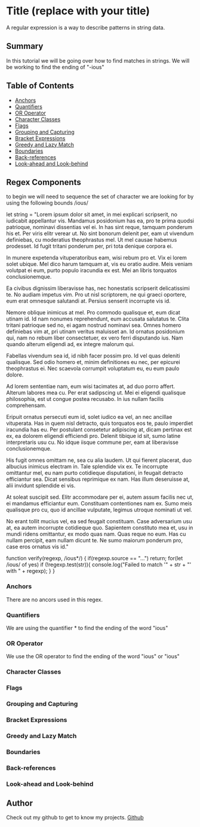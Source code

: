 # Title (replace with your title)

A regular expression is a way to describe patterns in string data.

## Summary
In this tutorial we will be going over how to find matches in strings. We will be working to find the ending of "-ious"

## Table of Contents

- [Anchors](#anchors)
- [Quantifiers](#quantifiers)
- [OR Operator](#or-operator)
- [Character Classes](#character-classes)
- [Flags](#flags)
- [Grouping and Capturing](#grouping-and-capturing)
- [Bracket Expressions](#bracket-expressions)
- [Greedy and Lazy Match](#greedy-and-lazy-match)
- [Boundaries](#boundaries)
- [Back-references](#back-references)
- [Look-ahead and Look-behind](#look-ahead-and-look-behind)

## Regex Components
to begin we will need to sequence the set of character we are looking for by using the following bounds /ious/

let string = "Lorem ipsum dolor sit amet, in mei explicari scripserit, no iudicabit appellantur vis. Mandamus posidonium has ea, pro te prima quodsi patrioque, nominavi dissentias vel ei. In has sint reque, tamquam ponderum his et. Per viris elitr verear ut. No sint bonorum delenit per, eam ut vivendum definiebas, cu moderatius theophrastus mel. Ut mel causae habemus prodesset. Id fugit tritani ponderum per, pri tota denique corpora ei.

In munere expetenda vituperatoribus eam, wisi rebum pro et. Vix ei lorem solet ubique. Mel dico harum tamquam at, vis eu oratio audire. Meis veniam volutpat ei eum, purto populo iracundia ex est. Mei an libris torquatos conclusionemque.

Ea civibus dignissim liberavisse has, nec honestatis scripserit delicatissimi te. No audiam impetus vim. Pro ut nisl scriptorem, ne qui graeci oportere, eum erat omnesque salutandi at. Persius senserit incorrupte vis id.

Nemore oblique inimicus at mel. Pro commodo qualisque et, eum dicat utinam id. Id nam nonumes reprehendunt, eum accusata salutatus te. Clita tritani patrioque sed no, ei agam nostrud nominavi sea. Omnes homero definiebas vim at, pri utinam veritus maluisset an. Id ornatus posidonium qui, nam no rebum liber consectetuer, ex vero ferri disputando ius. Nam quando alterum eligendi ad, ex integre malorum qui.

Fabellas vivendum sea id, id nibh facer possim pro. Id vel quas deleniti qualisque. Sed odio homero et, minim definitiones eu nec, per epicurei theophrastus ei. Nec scaevola corrumpit voluptatum eu, eu eum paulo dolore.

Ad lorem sententiae nam, eum wisi tacimates at, ad duo porro affert. Alterum labores mea cu. Per erat sadipscing ut. Mei ei eligendi qualisque philosophia, est ut congue postea recusabo. In ius nullam facilis comprehensam.

Eripuit ornatus persecuti eum id, solet iudico ea vel, an nec ancillae vituperata. Has in quem nisl detracto, quis torquatos eos te, paulo imperdiet iracundia has eu. Per postulant consetetur adipiscing at, dicam pertinax est ex, ea dolorem eligendi efficiendi pro. Delenit tibique id sit, sumo latine interpretaris usu cu. No idque iisque commune per, eam at liberavisse conclusionemque.

His fugit omnes omittam ne, sea cu alia laudem. Ut qui fierent placerat, duo albucius inimicus electram in. Tale splendide vix ex. Te incorrupte omittantur mel, eu nam purto cotidieque disputationi, in feugait detracto efficiantur sea. Dicat sensibus reprimique ex nam. Has illum deseruisse at, alii invidunt splendide ei vis.

At soleat suscipit sed. Elitr accommodare per ei, autem assum facilis nec ut, ei mandamus efficiantur eum. Constituam contentiones nam ex. Sumo meis qualisque pro cu, quo id ancillae vulputate, legimus utroque nominati ut vel.

No erant tollit mucius vel, ea sed feugait constituam. Case adversarium usu at, ea autem incorrupte cotidieque quo. Sapientem constituto mea et, usu in mundi ridens omittantur, ex modo quas nam. Quas reque no eum. Has cu nullam percipit, eam nullam dicunt te. Ne sumo maiorum ponderum pro, case eros ornatus vis id." 

function verify(regexp, /ious*/) {
    if(regexp.source == "...") return;
    for(let /ious/ of yes) if (!regexp.test(str)){
        console.log("Failed to match '" + str + "' with " + regexp);
    }
}

### Anchors
There are no ancors used in this regex.
### Quantifiers
We are using the quantifier * to find the ending of the word "ious"
### OR Operator
We use the OR operator to find the ending of the word "ious" or "ious"
### Character Classes

### Flags

### Grouping and Capturing

### Bracket Expressions

### Greedy and Lazy Match

### Boundaries

### Back-references

### Look-ahead and Look-behind

## Author

Check out my github to get to know my projects. <a href="https://github.com/megwatson88"> Github </a>
